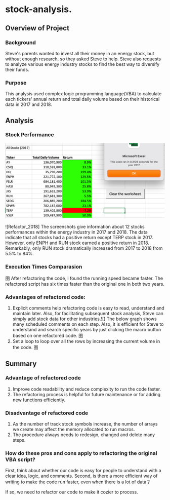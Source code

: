 # stock-analysis.

## Overview of Project
### Background
Steve's parents wanted to invest all their money in an energy stock, but without enough research, so they asked Steve to help. Steve also requests to analyze various energy industry stocks to find the best way to diversify their funds.
### Purpose
This analysis used complex logic programming language(VBA) to calculate each tickers' annual return and total daily volume based on their historical data in 2017 and 2018.  

## Analysis
### Stock Performance
![Refactor_2017](resources/Refactor_2017.png)

![Refactor_2018]
The screenshots give information about 12 stocks performances within the energy industry in 2017 and 2018. The data indicate that all stocks had a positive return except TERP stock in 2017. However, only ENPH and RUN stock earned a positive return in 2018. Remarkably, only RUN stock dramatically increased from 2017 to 2018 from 5.5% to 84%.

### Execution Times Comparasion
图
After refactoring the code, I found the running speed became faster. The refactored script has six times faster than the original one in both two years.


### Advantages of refactored code:
1. Explicit comments help refactoring code is easy to read, understand and maintain later. Also, for facilitating subsequent stock analysis, Steve can simply add stock data for other industries.![]
The below graph shows many scheduled comments on each step. Also, it is efficient for Steve to understand and search specific years by just clicking the macro button based on one refactored code. 图
3. Set a loop to loop over all the rows by increasing the current volume in the code. 图

## Summary
### Advantage of refactored code
1. Improve code readability and reduce complexity to run the code faster.
2. The refactoring process is helpful for future maintenance or for adding new functions efficiently.

### Disadvantage of refactored code
1. As the number of track stock symbols increase, the number of arrays we create may affect the memory allocated to run macros. 
2. The procedure always needs to redesign, changed and delete many steps.

### How do these pros and cons apply to refactoring the original VBA script?
First, think about whether our code is easy for people to understand with a clear idea, logic, and comments. Second, is there a more efficient way of writing to make the code run faster, even when there is a lot of data？

If so, we need to refactor our code to make it cozier to process. 
